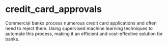 # credit_card_approvals
Commercial banks process numerous credit card applications and often need to reject them. Using supervised machine learning techniques to automate this process, making it an efficient and cost-effective solution for banks.
